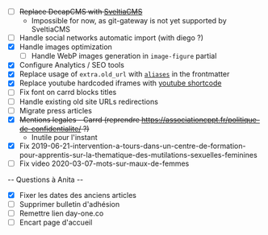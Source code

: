- [ ] ~~Replace DecapCMS with [SveltiaCMS](https://github.com/sveltia/sveltia-cms/)~~
    - Impossible for now, as git-gateway is not yet supported by SveltiaCMS
- [ ] Handle social networks automatic import (with diego ?)
- [x] Handle images optimization
    - [ ] Handle WebP images generation in `image-figure` partial
- [x] Configure Analytics / SEO tools
- [x] Replace usage of `extra.old_url` with [`aliases`](https://gohugo.io/methods/page/aliases/) in the frontmatter
- [x] Replace youtube hardcoded iframes with [youtube shortcode](https://gohugo.io/shortcodes/youtube/)
- [ ] Fix font on carrd blocks titles
- [ ] Handle existing old site URLs redirections
- [ ] Migrate press articles
- [x] ~~Mentions legales - Carrd (reprendre https://associationcppt.fr/politique-de-confidentialite/ ?)~~
    - Inutile pour l'instant
- [x] Fix 2019-06-21-intervention-a-tours-dans-un-centre-de-formation-pour-apprentis-sur-la-thematique-des-mutilations-sexuelles-feminines
- [ ] Fix video 2020-03-07-mots-sur-maux-de-femmes

-- Questions à Anita --
- [x] Fixer les dates des anciens articles
- [ ] Supprimer bulletin d'adhésion
- [ ] Remettre lien day-one.co
- [ ] Encart page d'accueil
